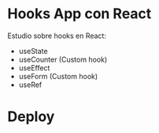 # Hooks App con React

Estudio sobre hooks en React:

- useState
- useCounter (Custom hook)
- useEffect
- useForm (Custom hook)
- useRef

# Deploy
